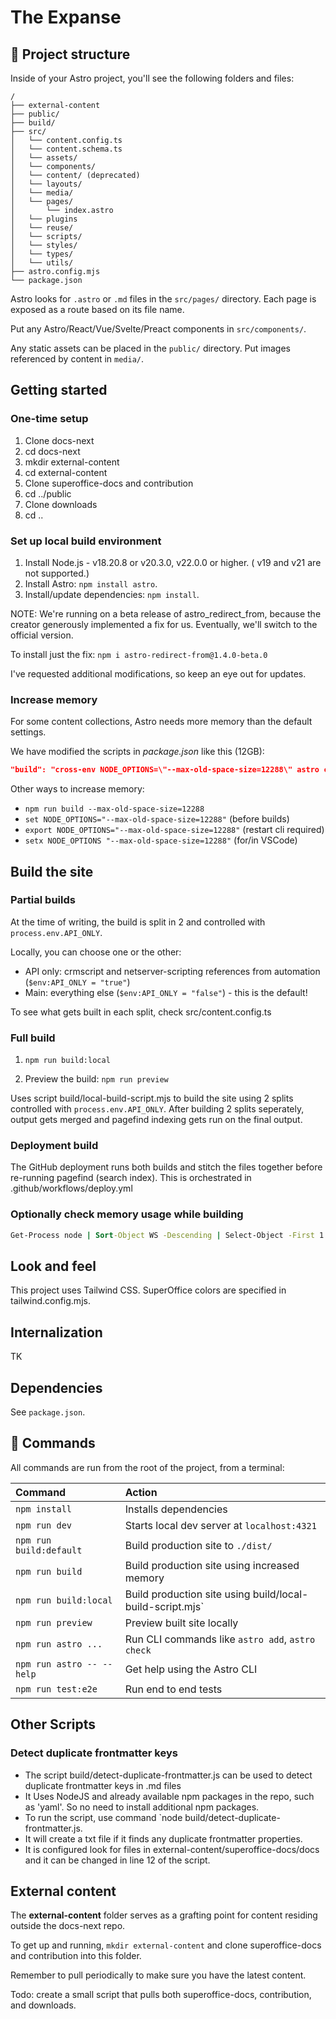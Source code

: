 # The Expanse

## 🚀 Project structure

Inside of your Astro project, you'll see the following folders and files:

```text
/
├── external-content
├── public/
├── build/
├── src/
│   └── content.config.ts
│   └── content.schema.ts
│   └── assets/
│   └── components/
│   └── content/ (deprecated)
│   └── layouts/
│   └── media/
│   └── pages/
│       └── index.astro
│   └── plugins
│   └── reuse/
│   └── scripts/
│   └── styles/
│   └── types/
│   └── utils/
├── astro.config.mjs
└── package.json
```

Astro looks for `.astro` or `.md` files in the `src/pages/` directory. Each page is exposed as a route based on its file name.

Put any Astro/React/Vue/Svelte/Preact components in `src/components/`.

Any static assets can be placed in the `public/` directory. Put images referenced by content in `media/`.

## Getting started

### One-time setup

1. Clone docs-next
1. cd docs-next
1. mkdir external-content
1. cd external-content
1. Clone superoffice-docs and contribution
1. cd ../public
1. Clone downloads
1. cd ..

### Set up local build environment

1. Install Node.js - v18.20.8 or v20.3.0, v22.0.0 or higher. ( v19 and v21 are not supported.)
1. Install Astro: `npm install astro`.
1. Install/update dependencies: `npm install`.

NOTE: We're running on a beta release of astro_redirect_from, because the creator generously implemented a fix for us. Eventually, we'll switch to the official version.

To install just the fix: `npm i astro-redirect-from@1.4.0-beta.0`

I've requested additional modifications, so keep an eye out for updates.

### Increase memory

For some content collections, Astro needs more memory than the default settings.

We have modified the scripts in *package.json* like this (12GB):

```json
"build": "cross-env NODE_OPTIONS=\"--max-old-space-size=12288\" astro check && astro build",
```

Other ways to increase memory:

* `npm run build --max-old-space-size=12288`
* `set NODE_OPTIONS="--max-old-space-size=12288"` (before builds)
* `export NODE_OPTIONS="--max-old-space-size=12288"` (restart cli required)
* `setx NODE_OPTIONS "--max-old-space-size=12288"` (for/in VSCode)

## Build the site

### Partial builds

At the time of writing, the build is split in 2 and controlled with `process.env.API_ONLY`.

Locally, you can choose one or the other:
* API only: crmscript and netserver-scripting references from automation (`$env:API_ONLY = "true"`)
* Main: everything else (`$env:API_ONLY = "false"`) - this is the default!

To see what gets built in each split, check src/content.config.ts

### Full build

1. `npm run build:local`

1. Preview the build: `npm run preview`

Uses script build/local-build-script.mjs to build the site using 2 splits controlled with `process.env.API_ONLY`. 
After building 2 splits seperately, output gets merged and pagefind indexing gets run on the final output.

### Deployment build

The GitHub deployment runs both builds and stitch the files together before re-running pagefind (search index). This is orchestrated in .github/workflows/deploy.yml

### Optionally check memory usage while building

```cmd
Get-Process node | Sort-Object WS -Descending | Select-Object -First 1
```

## Look and feel

This project uses Tailwind CSS. SuperOffice colors are specified in tailwind.config.mjs.

## Internalization

TK

## Dependencies

See `package.json`.

## 🧞 Commands

All commands are run from the root of the project, from a terminal:

| Command                   | Action                                                    |
| :------------------------ | :-------------------------------------------------------- |
| `npm install`             | Installs dependencies                                     |
| `npm run dev`             | Starts local dev server at `localhost:4321`               |
| `npm run build:default`   | Build production site to `./dist/`                        |
| `npm run build`           | Build production site using increased memory              |             
| `npm run build:local`     | Build production site using build/local-build-script.mjs` |
| `npm run preview`         | Preview built site locally                                |
| `npm run astro ...`       | Run CLI commands like `astro add`, `astro check`          |
| `npm run astro -- --help` | Get help using the Astro CLI                              |
| `npm run test:e2e`        | Run end to end tests                                      |

## Other Scripts

### Detect duplicate frontmatter keys

- The script build/detect-duplicate-frontmatter.js can be used to detect duplicate frontmatter keys in .md files
- It Uses NodeJS and already available npm packages in the repo, such as 'yaml'. So no need to install additional npm packages.
- To run the script, use command `node build/detect-duplicate-frontmatter.js.
- It will create a txt file if it finds any duplicate frontmatter properties.
- It is configured look for files in external-content/superoffice-docs/docs and it can be changed in line 12 of the script.

## External content

The **external-content** folder serves as a grafting point for content residing outside the docs-next repo.

To get up and running, `mkdir external-content` and clone superoffice-docs and contribution into this folder.

Remember to pull periodically to make sure you have the latest content.

Todo: create a small script that pulls both superoffice-docs, contribution, and downloads.
